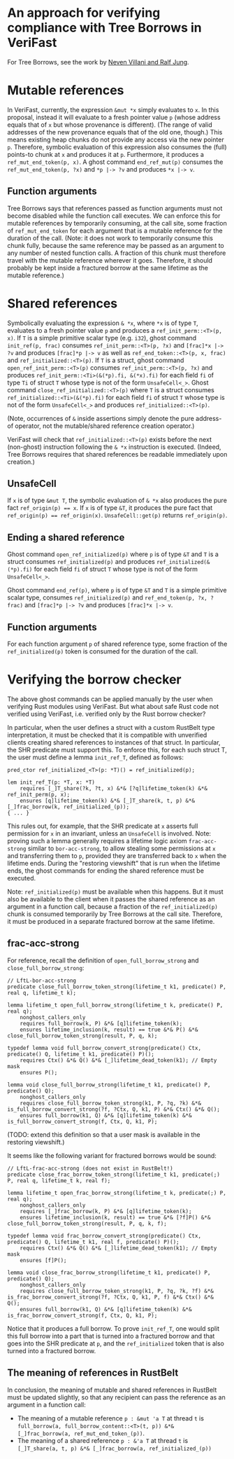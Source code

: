 An approach for verifying compliance with Tree Borrows in VeriFast
==================================================================

For Tree Borrows, see the work by [Neven Villani and Ralf Jung](https://perso.crans.org/vanille/treebor/index.html).

# Mutable references

In VeriFast, currently, the expression `&mut *x` simply evaluates to `x`. In this proposal, instead it will evaluate to a fresh pointer value `p` (whose address equals that of `x` but whose provenance is different). (The range of valid addresses of the new provenance equals that of the old one, though.) This means existing heap chunks do not provide any access via the new pointer `p`. Therefore, symbolic evaluation of this expression also consumes the (full) points-to chunk at `x` and produces it at `p`. Furthermore, it produces a `ref_mut_end_token(p, x)`. A ghost command `end_ref_mut(p)` consumes the `ref_mut_end_token(p, ?x)` and `*p |-> ?v` and produces `*x |-> v`.

## Function arguments

Tree Borrows says that references passed as function arguments must not become disabled while the function call executes. We can enforce this for mutable references by temporarily consuming, at the call site, some fraction of `ref_mut_end_token` for each argument that is a mutable reference for the duration of the call. (Note: it does not work to temporarily consume this chunk fully, because the same reference may be passed as an argument to any number of nested function calls. A fraction of this chunk must therefore travel with the mutable reference wherever it goes. Therefore, it should probably be kept inside a fractured borrow at the same lifetime as the mutable reference.)

# Shared references

Symbolically evaluating the expression `& *x`, where `*x` is of type `T`, evaluates to a fresh pointer value `p` and produces a `ref_init_perm::<T>(p, x)`. If `T` is a simple primitive scalar type (e.g. `i32`), ghost command `init_ref(p, frac)` consumes `ref_init_perm::<T>(p, ?x)` and `[frac]*x |-> ?v` and produces `[frac]*p |-> v` as well as `ref_end_token::<T>(p, x, frac)` and `ref_initialized::<T>(p)`. If `T` is a struct, ghost command `open_ref_init_perm::<T>(p)` consumes `ref_init_perm::<T>(p, ?x)` and produces `ref_init_perm::<Ti>(&(*p).fi, &(*x).fi)` for each field `fi` of type `Ti` of struct `T` whose type is not of the form `UnsafeCell<_>`. Ghost command `close_ref_initialized::<T>(p)` where `T` is a struct consumes `ref_initialized::<Ti>(&(*p).fi)` for each field `fi` of struct `T` whose type is not of the form `UnsafeCell<_>` and produces `ref_initialized::<T>(p)`.

(Note, occurrences of `&` inside assertions simply denote the pure address-of operator, not the mutable/shared reference creation operator.)

VeriFast will check that `ref_initialized::<T>(p)` exists before the next (non-ghost) instruction following the `& *x` instruction is executed. (Indeed, Tree Borrows requires that shared references be readable immediately upon creation.)

## UnsafeCell

If `x` is of type `&mut T`, the symbolic evaluation of `& *x` also produces the pure fact `ref_origin(p) == x`. If `x` is of type `&T`, it produces the pure fact that `ref_origin(p) == ref_origin(x)`. `UnsafeCell::get(p)` returns `ref_origin(p)`.

## Ending a shared reference

Ghost command `open_ref_initialized(p)` where `p` is of type `&T` and `T` is a struct consumes `ref_initialized(p)` and produces `ref_initialized(&(*p).fi)` for each field `fi` of struct `T` whose type is not of the form `UnsafeCell<_>`.

Ghost command `end_ref(p)`, where `p` is of type `&T` and `T` is a simple primitive scalar type, consumes `ref_initialized(p)` and `ref_end_token(p, ?x, ?frac)` and `[frac]*p |-> ?v` and produces `[frac]*x |-> v`.

## Function arguments

For each function argument `p` of shared reference type, some fraction of the `ref_initialized(p)` token is consumed for the duration of the call.

# Verifying the borrow checker

The above ghost commands can be applied manually by the user when verifying Rust modules using VeriFast. But what about safe Rust code not verified using VeriFast, i.e. verified only by the Rust borrow checker?

In particular, when the user defines a struct with a custom RustBelt type interpretation, it must be checked that it is compatible with unverified clients creating shared references to instances of that struct. In particular, the SHR predicate must support this. To enforce this, for each such struct T, the user must define a lemma `init_ref_T`, defined as follows:

```
pred_ctor ref_initialized_<T>(p: *T)() = ref_initialized(p);

lem init_ref_T(p: *T, x: *T)
    requires [_]T_share(?k, ?t, x) &*& [?q]lifetime_token(k) &*& ref_init_perm(p, x);
    ensures [q]lifetime_token(k) &*& [_]T_share(k, t, p) &*& [_]frac_borrow(k, ref_initialized_(p));
{ ... }
```

This rules out, for example, that the SHR predicate at `x` asserts full permission for `x` in an invariant, unless an `UnsafeCell` is involved. Note: proving such a lemma generally requires a lifetime logic axiom `frac-acc-strong` similar to `bor-acc-strong`, to allow stealing some permissions at `x` and transferring them to `p`, provided they are transferred back to `x` when the lifetime ends. During the "restoring viewshift" that is run when the lifetime ends, the ghost commands for ending the shared reference must be executed.

Note: `ref_initialized(p)` must be available when this happens. But it must also be available to the client when it passes the shared reference as an argument in a function call, because a fraction of the `ref_initialized(p)` chunk is consumed temporarily by Tree Borrows at the call site. Therefore, it must be produced in a separate fractured borrow at the same lifetime.

## frac-acc-strong

For reference, recall the definition of `open_full_borrow_strong` and `close_full_borrow_strong`:

```
// LftL-bor-acc-strong
predicate close_full_borrow_token_strong(lifetime_t k1, predicate() P, real q, lifetime_t k);

lemma lifetime_t open_full_borrow_strong(lifetime_t k, predicate() P, real q);
    nonghost_callers_only
    requires full_borrow(k, P) &*& [q]lifetime_token(k);
    ensures lifetime_inclusion(k, result) == true &*& P() &*& close_full_borrow_token_strong(result, P, q, k);

typedef lemma void full_borrow_convert_strong(predicate() Ctx, predicate() Q, lifetime_t k1, predicate() P)();
    requires Ctx() &*& Q() &*& [_]lifetime_dead_token(k1); // Empty mask
    ensures P();

lemma void close_full_borrow_strong(lifetime_t k1, predicate() P, predicate() Q);
    nonghost_callers_only
    requires close_full_borrow_token_strong(k1, P, ?q, ?k) &*& is_full_borrow_convert_strong(?f, ?Ctx, Q, k1, P) &*& Ctx() &*& Q();
    ensures full_borrow(k1, Q) &*& [q]lifetime_token(k) &*& is_full_borrow_convert_strong(f, Ctx, Q, k1, P);
```

(TODO: extend this definition so that a user mask is available in the restoring viewshift.)

It seems like the following variant for fractured borrows would be sound:

```
// LftL-frac-acc-strong (does not exist in RustBelt!)
predicate close_frac_borrow_token_strong(lifetime_t k1, predicate(;) P, real q, lifetime_t k, real f);

lemma lifetime_t open_frac_borrow_strong(lifetime_t k, predicate(;) P, real q);
    nonghost_callers_only
    requires [_]frac_borrow(k, P) &*& [q]lifetime_token(k);
    ensures lifetime_inclusion(k, result) == true &*& [?f]P() &*& close_full_borrow_token_strong(result, P, q, k, f);

typedef lemma void frac_borrow_convert_strong(predicate() Ctx, predicate() Q, lifetime_t k1, real f, predicate() P)();
    requires Ctx() &*& Q() &*& [_]lifetime_dead_token(k1); // Empty mask
    ensures [f]P();

lemma void close_frac_borrow_strong(lifetime_t k1, predicate() P, predicate() Q);
    nonghost_callers_only
    requires close_full_borrow_token_strong(k1, P, ?q, ?k, ?f) &*& is_frac_borrow_convert_strong(?f, ?Ctx, Q, k1, P, f) &*& Ctx() &*& Q();
    ensures full_borrow(k1, Q) &*& [q]lifetime_token(k) &*& is_frac_borrow_convert_strong(f, Ctx, Q, k1, P);
```

Notice that it produces a full borrow. To prove `init_ref_T`, one would split this full borrow into a part that is turned into a fractured borrow and that goes into the SHR predicate at `p`, and the `ref_initialized` token that is also turned into a fractured borrow.

## The meaning of references in RustBelt

In conclusion, the meaning of mutable and shared references in RustBelt must be updated slightly, so that any recipient can pass the reference as an argument in a function call:
- The meaning of a mutable reference `p : &mut 'a T` at thread `t` is `full_borrow(a, full_borrow_content::<T>(t, p)) &*& [_]frac_borrow(a, ref_mut_end_token_(p))`.
- The meaning of a shared reference `p : &'a T` at thread `t` is `[_]T_share(a, t, p) &*& [_]frac_borrow(a, ref_initialized_(p))`
